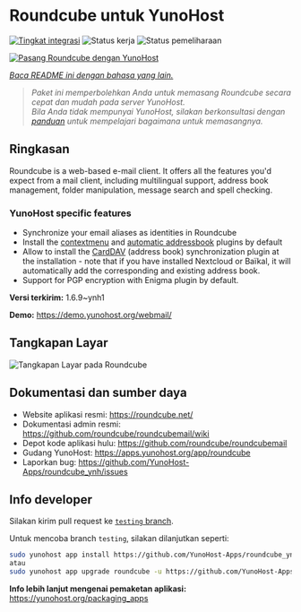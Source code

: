 <!--
N.B.: README ini dibuat secara otomatis oleh <https://github.com/YunoHost/apps/tree/master/tools/readme_generator>
Ini TIDAK boleh diedit dengan tangan.
-->

# Roundcube untuk YunoHost

[![Tingkat integrasi](https://apps.yunohost.org/badge/integration/roundcube)](https://ci-apps.yunohost.org/ci/apps/roundcube/)
![Status kerja](https://apps.yunohost.org/badge/state/roundcube)
![Status pemeliharaan](https://apps.yunohost.org/badge/maintained/roundcube)

[![Pasang Roundcube dengan YunoHost](https://install-app.yunohost.org/install-with-yunohost.svg)](https://install-app.yunohost.org/?app=roundcube)

*[Baca README ini dengan bahasa yang lain.](./ALL_README.md)*

> *Paket ini memperbolehkan Anda untuk memasang Roundcube secara cepat dan mudah pada server YunoHost.*  
> *Bila Anda tidak mempunyai YunoHost, silakan berkonsultasi dengan [panduan](https://yunohost.org/install) untuk mempelajari bagaimana untuk memasangnya.*

## Ringkasan

Roundcube is a web-based e-mail client. It offers all the features you'd expect from a mail client, including multilingual support, address book management, folder manipulation, message search and spell checking.

### YunoHost specific features

- Synchronize your email aliases as identities in Roundcube
- Install the [contextmenu](https://packagist.org/packages/johndoh/contextmenu) and [automatic addressbook](https://packagist.org/packages/projectmyst/automatic_addressbook) plugins by default
- Allow to install the [CardDAV](https://packagist.org/packages/roundcube/carddav) (address book) synchronization plugin at the installation - note that if you have installed Nextcloud or Baïkal, it will automatically add the corresponding and existing address book.
- Support for PGP encryption with Enigma plugin by default.


**Versi terkirim:** 1.6.9~ynh1

**Demo:** <https://demo.yunohost.org/webmail/>

## Tangkapan Layar

![Tangkapan Layar pada Roundcube](./doc/screenshots/screenshot.png)

## Dokumentasi dan sumber daya

- Website aplikasi resmi: <https://roundcube.net/>
- Dokumentasi admin resmi: <https://github.com/roundcube/roundcubemail/wiki>
- Depot kode aplikasi hulu: <https://github.com/roundcube/roundcubemail>
- Gudang YunoHost: <https://apps.yunohost.org/app/roundcube>
- Laporkan bug: <https://github.com/YunoHost-Apps/roundcube_ynh/issues>

## Info developer

Silakan kirim pull request ke [`testing` branch](https://github.com/YunoHost-Apps/roundcube_ynh/tree/testing).

Untuk mencoba branch `testing`, silakan dilanjutkan seperti:

```bash
sudo yunohost app install https://github.com/YunoHost-Apps/roundcube_ynh/tree/testing --debug
atau
sudo yunohost app upgrade roundcube -u https://github.com/YunoHost-Apps/roundcube_ynh/tree/testing --debug
```

**Info lebih lanjut mengenai pemaketan aplikasi:** <https://yunohost.org/packaging_apps>
